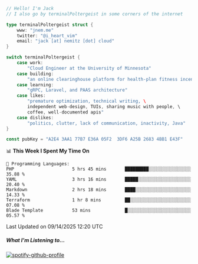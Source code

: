 ```go
// Hello! I'm Jack
// I also go by terminalPoltergeist in some corners of the internet

type terminalPoltergeist struct {
    www: "jnem.me"
    twitter: "@i_heart_vim"
    email: "jack [at] nemitz [dot] cloud"
}

switch terminalPoltergeist {
    case work:
        "Cloud Engineer at the University of Minnesota"
    case building:
        "an online clearinghouse platform for health-plan fitness incentive programs"
    case learning:
        "gRPC, Laravel, and PAAS architecture"
    case likes:
        "premature optimization, technical writing, \
        independent web-design, TUIs, sharing music with people, \
        coffee, well-documented apis"
    case dislikes:
        "politics, clutter, lack of communication, inactivity, Java"
}

const pubKey = "A2E4 3AA1 77B7 E36A 05F2  3DF6 A25B 2683 4BB1 E43F"
```

<!--START_SECTION:waka-->
📊 **This Week I Spent My Time On** 

```text
💬 Programming Languages: 
PHP                      5 hrs 45 mins       █████████░░░░░░░░░░░░░░░░   35.88 % 
YAML                     3 hrs 16 mins       █████░░░░░░░░░░░░░░░░░░░░   20.40 % 
Markdown                 2 hrs 18 mins       ████░░░░░░░░░░░░░░░░░░░░░   14.33 % 
Terraform                1 hr 8 mins         ██░░░░░░░░░░░░░░░░░░░░░░░   07.08 % 
Blade Template           53 mins             █░░░░░░░░░░░░░░░░░░░░░░░░   05.57 % 
```


 Last Updated on 09/14/2025 12:20 UTC
<!--END_SECTION:waka-->

##### What I'm Listening to...

[![spotify-github-profile](https://jnem.me/listening-item?maxAge=2592000)](https://jnem.me/listening)
